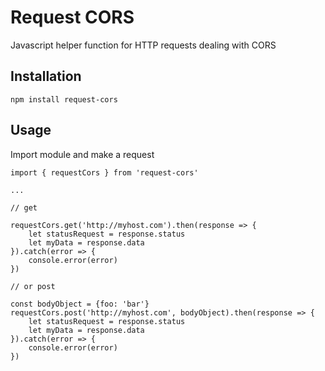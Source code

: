 # Request CORS
Javascript helper function for HTTP requests dealing with CORS

## Installation

`npm install request-cors `

## Usage

Import module and make a request
```
import { requestCors } from 'request-cors'

...

// get

requestCors.get('http://myhost.com').then(response => {
    let statusRequest = response.status
    let myData = response.data
}).catch(error => {
    console.error(error)
})

// or post

const bodyObject = {foo: 'bar'}
requestCors.post('http://myhost.com', bodyObject).then(response => {
    let statusRequest = response.status
    let myData = response.data
}).catch(error => {
    console.error(error)
})

```